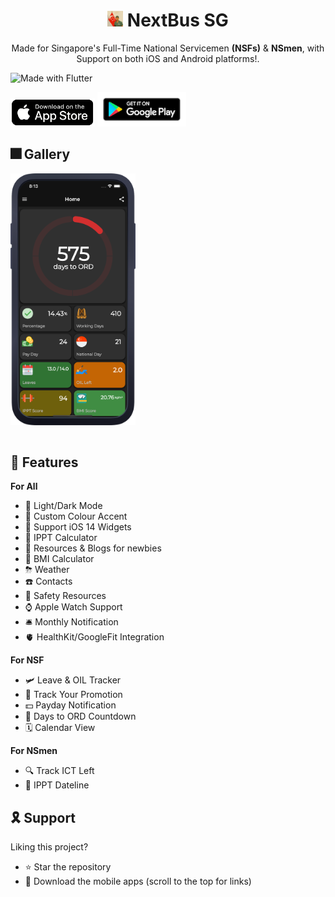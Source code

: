 
<h1 align="center"> <img height='25' alt='icon' src='readme-images/icon/icon_main.png'/>  NextBus SG</h1><p align="center">Made for Singapore's Full-Time National Servicemen <b>(NSFs)</b> &amp;  <b>NSmen</b>, with Support on both iOS and Android platforms!.</p>

![Made with Flutter](https://img.shields.io/badge/Made%20With-Flutter-blue?style=flat)

<a href='https://apps.apple.com/us/app/owadio/id1545809203'><img height="45" alt='Get it on app store' src='./readme-images/badges/app_store.png'/></a>
<a href='https://play.google.com/store/apps/details?id=com.ajay.owadio'><img height="55" alt='Get it on Google Play' src='./readme-images/badges/google_play.png'/></a>

## 🎆 Gallery

<img align="center" src="readme-images/gallery/mockup.webp" alt="drawing" width="200"/>
<br /><br />

## 🚀 Features

<summary>
<b>For All</b>
</summary>

- 🔋 Light/Dark Mode
- 🌈 Custom Colour Accent<br />
- 📱 Support iOS 14 Widgets<br />
- 🧮 IPPT Calculator<br />
- 📰 Resources & Blogs for newbies<br />
- 💪 BMI Calculator<br />
- ⛈ Weather<br />
- ☎️ Contacts<br />
- 🦺 Safety Resources<br />
- ⌚ Apple Watch Support<br />
- 🛎 Monthly Notification<br />
- 🫀 HealthKit/GoogleFit Integration <br />


<summary>
<b>For NSF</b>
</summary>

- 🛩 Leave & OIL Tracker<br />
- 👣 Track Your Promotion<br />
- 💵 Payday Notification<br />
- 🎉 Days to ORD Countdown<br />
- 🗓 Calendar View<br />


<summary>
<b>For NSmen</b>
</summary>

- 🔍 Track ICT Left<br />
- 📆 IPPT Dateline<br />

## 🎗 Support
Liking this project?

- ⭐️ Star the repository
- 📲 Download the mobile apps (scroll to the top for links)
